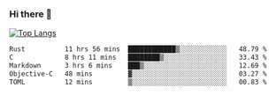 ### Hi there 👋

<!--
**3Xpl0it3r/3Xpl0it3r** is a ✨ _special_ ✨ repository because its `README.md` (this file) appears on your GitHub profile.

Here are some ideas to get you started:

- 🔭 I’m currently working on ...
- 🌱 I’m currently learning ...
- 👯 I’m looking to collaborate on ...
- 🤔 I’m looking for help with ...
- 💬 Ask me about ...
- 📫 How to reach me: ...
- 😄 Pronouns: ...
- ⚡ Fun fact: ...
-->


[![Top Langs](https://github-readme-stats.vercel.app/api/top-langs/?username=3Xpl0it3r&layout=compact)](https://github.com/3Xpl0it3r/3Xpl0it3r)

<!--START_SECTION:waka-->

```txt
Rust          11 hrs 56 mins  ████████████▒░░░░░░░░░░░░   48.79 %
C             8 hrs 11 mins   ████████▒░░░░░░░░░░░░░░░░   33.43 %
Markdown      3 hrs 6 mins    ███▒░░░░░░░░░░░░░░░░░░░░░   12.69 %
Objective-C   48 mins         ▓░░░░░░░░░░░░░░░░░░░░░░░░   03.27 %
TOML          12 mins         ▒░░░░░░░░░░░░░░░░░░░░░░░░   00.83 %
```

<!--END_SECTION:waka-->
